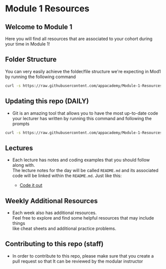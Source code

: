 # Module 1 Resources

## Welcome to Module 1

Here you will find all resources that are associated to your cohort during \
your time in Module 1!

## Folder Structure

You can very easily achieve the folder/file structure we're expecting in Mod1 \
by running the following command

```bash
curl -s https://raw.githubusercontent.com/appacademy/Module-1-Resources/main/additional_resources/folder_structure.sh | bash
```

## Updating this repo (DAILY)

- Git is an amazing tool that allows you to have the most up-to-date
  code your lecturer has written by running this command and following the prompts

```bash
curl -s https://raw.githubusercontent.com/appacademy/Module-1-Resources/main/additional_resources/update.sh | bash
```

## Lectures

- Each lecture has notes and coding examples that you should follow along with. \
The lecture notes for the day will be called `README.md` and its associated \
code will be linked within the `README.md`. Just like this:

  - [Code it out](./w1/d1/code_it_out/boolean-type.js)

## Weekly Additional Resources

- Each week also has additional resources. \
Feel free to explore and find some helpful resources that may include things \
like cheat sheets and additional practice problems.

## Contributing to this repo (staff)

- In order to contribute to this repo, please make sure that you create a \
pull request so that It can be reviewed by the modular instructor
